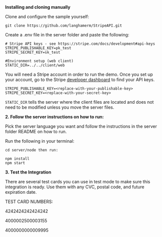 **Installing and cloning manually**

Clone and configure the sample yourself:

```
git clone https://github.com/langhamerm/StripeAPI.git
```

Create a .env file in the server folder and paste the following:

```
# Stripe API keys - see https://stripe.com/docs/development#api-keys
STRIPE_PUBLISHABLE_KEY=pk_test
STRIPE_SECRET_KEY=sk_test

#Environment setup (web client)
STATIC_DIR=../../client/web

```

You will need a Stripe account in order to run the demo. Once you set up your account, go to the Stripe [developer dashboard](https://stripe.com/docs/development#api-keys) to find your API keys.

```
STRIPE_PUBLISHABLE_KEY=<replace-with-your-publishable-key>
STRIPE_SECRET_KEY=<replace-with-your-secret-key>
```

`STATIC_DIR` tells the server where the client files are located and does not need to be modified unless you move the server files.

**2. Follow the server instructions on how to run:**

Pick the server language you want and follow the instructions in the server folder README on how to run.

Run the following in your terminal:

```
cd server/node then run:

npm install
npm start

```
**3. Test the Integration**

There are several test cards you can use in test mode to make sure this integration is ready. Use them with any CVC, postal code, and future expiration date.

TEST CARD NUMBERS:

4242424242424242

4000002500003155

4000000000009995
